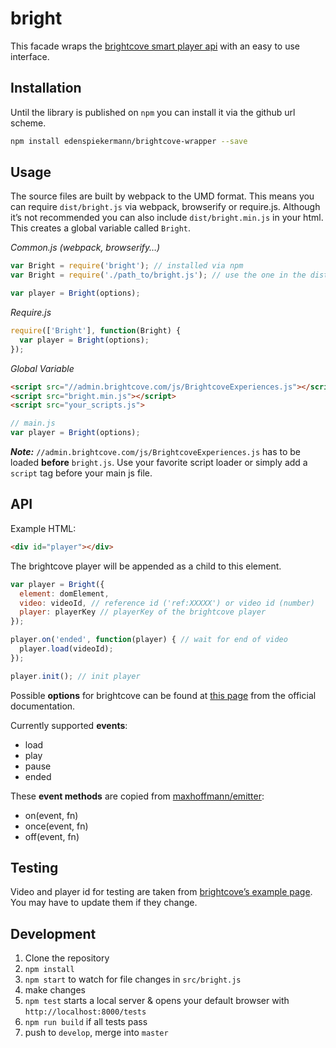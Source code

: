 # bright

This facade wraps the [brightcove smart player api](http://docs.brightcove.com/en/video-cloud/smart-player-api/references/) with an easy to use interface.


## Installation

Until the library is published on `npm` you can install it via the github url scheme.

```bash
npm install edenspiekermann/brightcove-wrapper --save
```


## Usage

The source files are built by webpack to the UMD format. This means you can require `dist/bright.js` via webpack, browserify or require.js. Although it’s not recommended you can also include `dist/bright.min.js` in your html. This creates a global variable called `Bright`.

_Common.js (webpack, browserify…)_
```js
var Bright = require('bright'); // installed via npm
var Bright = require('./path_to/bright.js'); // use the one in the dist folder

var player = Bright(options);
```

_Require.js_
```js
require(['Bright'], function(Bright) {
  var player = Bright(options);
});
```

_Global Variable_
```html
<script src="//admin.brightcove.com/js/BrightcoveExperiences.js"></script>
<script src="bright.min.js"></script>
<script src="your_scripts.js">
```
```js
// main.js
var player = Bright(options);
```

___Note:___ `//admin.brightcove.com/js/BrightcoveExperiences.js` has to be loaded __before__ `bright.js`. Use your favorite script loader or simply add a `script` tag before your main js file.


## API

Example HTML:
```html
<div id="player"></div>
```
The brightcove player will be appended as a child to this element.

```js
var player = Bright({
  element: domElement,
  video: videoId, // reference id ('ref:XXXXX') or video id (number)
  player: playerKey // playerKey of the brightcove player
});

player.on('ended', function(player) { // wait for end of video
  player.load(videoId);
});

player.init(); // init player
```

Possible __options__ for brightcove can be found at [this page](http://support.brightcove.com/de/video-cloud/dokumente/player-konfigurationsparameter#supported) from the official documentation.

Currently supported __events__:
- load
- play
- pause
- ended

These __event methods__ are copied from [maxhoffmann/emitter](https://github.com/maxhoffmann/emitter):
- on(event, fn)
- once(event, fn)
- off(event, fn)


## Testing

Video and player id for testing are taken from [brightcove’s example page](http://files.brightcove.com/content.html). You may have to update them if they change.


## Development

1. Clone the repository
2. `npm install`
3. `npm start` to watch for file changes in `src/bright.js`
4. make changes
5. `npm test` starts a local server & opens your default browser with `http://localhost:8000/tests`
6. `npm run build` if all tests pass
7. push to `develop`, merge into `master`
